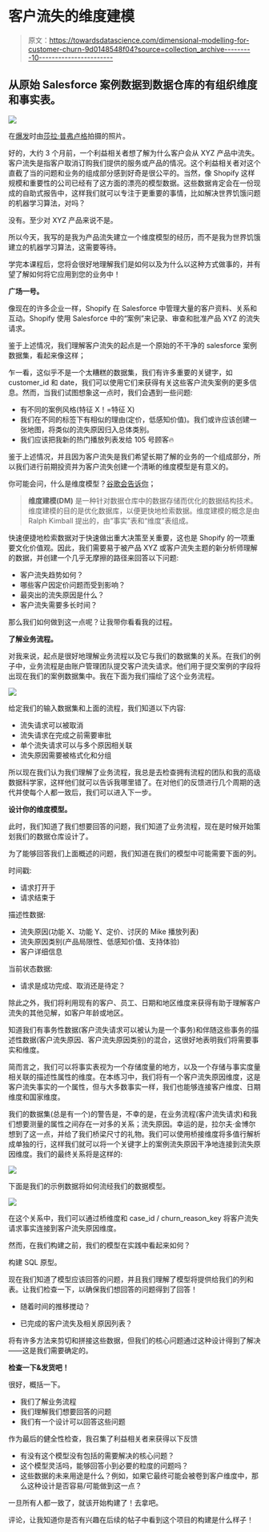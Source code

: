 # 客户流失的维度建模

> 原文：<https://towardsdatascience.com/dimensional-modelling-for-customer-churn-9d0148548f04?source=collection_archive---------10----------------------->

## 从原始 Salesforce 案例数据到数据仓库的有组织维度和事实表。

![](img/b78bb7fc2eda42df0702e4172596b2a6.png)

在[爆发](https://burst.shopify.com/photos/female-designer-reviewing-web-wireframes?q=wireframe)时由[莎拉·普弗卢格](https://burst.shopify.com/@sarahpflugphoto)拍摄的照片。

好的，大约 3 个月前，一个利益相关者想了解为什么客户会从 XYZ 产品中流失。客户流失是指客户取消订购我们提供的服务或产品的情况。这个利益相关者对这个直截了当的问题和业务的组成部分感到好奇是很公平的。当然，像 Shopify 这样规模和重要性的公司已经有了这方面的漂亮的模型数据。这些数据肯定会在一份现成的自助式报告中，这样我们就可以专注于更重要的事情，比如解决世界饥饿问题的机器学习算法，对吗？

没有。至少对 XYZ 产品来说不是。

所以今天，我写的是我为产品流失建立一个维度模型的经历，而不是我为世界饥饿建立的机器学习算法，这需要等待。

学完本课程后，您将会很好地理解我们是如何以及为什么以这种方式做事的，并有望了解如何将它应用到您的业务中！

**广场一号。**

像现在的许多企业一样，Shopify 在 Salesforce 中管理大量的客户资料、关系和互动。Shopify 使用 Salesforce 中的“案例”来记录、审查和批准产品 XYZ 的流失请求。

鉴于上述情况，我们理解客户流失的起点是一个原始的不干净的 salesforce 案例数据集，看起来像这样；

乍一看，这似乎不是一个太糟糕的数据集，我们有许多重要的关键字，如 customer_id 和 date，我们可以使用它们来获得有关这些客户流失案例的更多信息。然而，当我们试图想象这一点时，我们会遇到一些问题:

*   有不同的案例风格(特征 X！=特征 X)
*   我们在不同的标签下有相似的理由(定价，低感知价值)。我们或许应该创建一张地图，将类似的流失原因归入总体类别。
*   我们应该把我新的热门播放列表发给 105 号顾客🔥

鉴于上述情况，并且因为客户流失是我们希望长期了解的业务的一个组成部分，所以我们进行前期投资并为客户流失创建一个清晰的维度模型是有意义的。

你可能会问，什么是维度模型？[谷歌会告诉你](https://www.guru99.com/dimensional-model-data-warehouse.html)；

> **维度建模(DM)** 是一种针对数据仓库中的数据存储而优化的数据结构技术。维度建模的目的是优化数据库，以便更快地检索数据。维度建模的概念是由 Ralph Kimball 提出的，由“事实”表和“维度”表组成。

快速便捷地检索数据对于快速做出重大决策至关重要，这也是 Shopify 的一项重要文化价值观。因此，我们需要易于被产品 XYZ 或客户流失主题的新分析师理解的数据，并创建一个几乎无摩擦的路径来回答以下问题:

*   客户流失趋势如何？
*   哪些客户因定价问题而受到影响？
*   最突出的流失原因是什么？
*   客户流失需要多长时间？

那么我们如何做到这一点呢？让我带你看看我的过程。

**了解业务流程。**

对我来说，起点是很好地理解业务流程以及它与我们的数据集的关系。在我们的例子中，业务流程是由账户管理团队提交客户流失请求。他们用于提交案例的字段将出现在我们的案例数据集中。我在下面为我们描绘了这个业务流程。

![](img/386b42d0ab90dc4eeda60f4ffa6bc4fc.png)

给定我们的输入数据集和上面的流程，我们知道以下内容:

*   流失请求可以被取消
*   流失请求在完成之前需要审批
*   单个流失请求可以与多个原因相关联
*   流失原因需要被格式化和分组

所以现在我们认为我们理解了业务流程，我总是去检查拥有流程的团队和我的高级数据科学家，这样他们就可以告诉我哪里错了。在对他们的反馈进行几个周期的迭代并使每个人都一致后，我们可以进入下一步。

**设计你的维度模型。**

此时，我们知道了我们想要回答的问题，我们知道了业务流程，现在是时候开始策划我们的数据仓库设计了。

为了能够回答我们上面概述的问题，我们知道在我们的模型中可能需要下面的列。

时间戳:

*   请求打开于
*   请求结束于

描述性数据:

*   流失原因(功能 X、功能 Y、定价、讨厌的 Mike 播放列表)
*   流失原因类别(产品局限性、低感知价值、支持体验)
*   客户详细信息

当前状态数据:

*   请求是成功完成、取消还是待定？

除此之外，我们将利用现有的客户、员工、日期和地区维度来获得有助于理解客户流失的其他见解，如客户年龄或地区。

知道我们有事务性数据(客户流失请求可以被认为是一个事务)和伴随这些事务的描述性数据(客户流失原因、客户流失原因类别)的混合，这很好地表明我们将需要事实和维度。

简而言之，我们可以将事实表视为一个存储度量的地方，以及一个存储与事实度量相关联的描述性属性的维度。在本练习中，我们将有一个客户流失原因维度，这是客户流失事实的一个属性，但与大多数事实一样，我们也能够连接客户维度、日期维度和国家维度。

我们的数据集(总是有一个)的警告是，不幸的是，在业务流程(客户流失请求)和我们想要测量的属性之间存在一对多的关系；流失原因。幸运的是，拉尔夫·金博尔想到了这一点，并给了我们桥梁尺寸的礼物。我们可以使用桥接维度将多值行解析成单独的行，这样我们就可以将一个关键字上的案例流失原因干净地连接到流失原因维度。我们的最终关系将是这样的:

![](img/d3d9e72ea9f28afc65685a284cc8ac35.png)

下面是我们的示例数据将如何流经我们的数据模型。

![](img/a9cf2f25f7d85e7910cd27e6e09387df.png)

在这个关系中，我们可以通过桥维度和 case_id / churn_reason_key 将客户流失请求事实连接到客户流失原因维度。

然而，在我们构建之前，我们的模型在实践中看起来如何？

构建 SQL 原型。

现在我们知道了模型应该回答的问题，并且我们理解了模型将提供给我们的列和表。让我们检查一下，以确保我们想回答的问题得到了回答！

*   随着时间的推移搅动？

*   已完成的客户流失及相关原因列表？

将有许多方法来剪切和拼接这些数据，但我们的核心问题通过这种设计得到了解决——这是我们需要确定的。

**检查一下&发货吧！**

很好，概括一下。

*   我们了解业务流程
*   我们理解我们想要回答的问题
*   我们有一个设计可以回答这些问题

作为最后的健全性检查，我召集了利益相关者来获得以下反馈

*   有没有这个模型没有包括的需要解决的核心问题？
*   这个模型灵活吗，能够回答小到必要的粒度的问题吗？
*   这些数据的未来用途是什么？例如，如果它最终可能会被卷到客户维度中，那么这种设计是否容易/可能做到这一点？

一旦所有人都一致了，就该开始构建了！去拿吧。

评论，让我知道你是否有兴趣在后续的帖子中看到这个项目的构建是什么样子！